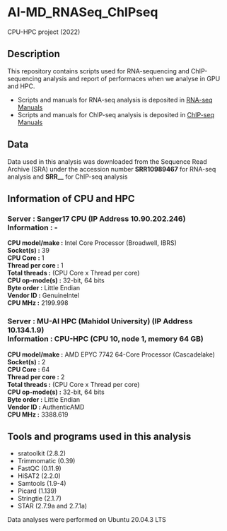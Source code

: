 # AI-MD_RNASeq_ChIPseq
CPU-HPC project (2022)

## Description
This repository contains scripts used for RNA-sequencing and ChIP-sequencing analysis and report of performaces when we analyse in GPU and HPC.

- Scripts and manuals for RNA-seq analysis is deposited in [RNA-seq Manuals](https://github.com/vclabsysbio/AI-MD_RNASeq_ChIPseq/tree/main/RNAseq_Pipeline/Manual) <br>
- Scripts and manuals for ChIP-seq analysis is deposited in [ChIP-seq Manuals](https://github.com/vclabsysbio/AI-MD_RNASeq_ChIPseq/tree/main/ChIP-seq_pipeline/Manual)

## Data
Data used in this analysis was downloaded from the Sequence Read Archive (SRA) under the accession number **SRR10989467** for RNA-seq analysis and **SRR__** for ChIP-seq analysis

## Information of CPU and HPC
### Server : Sanger17 CPU (IP Address 10.90.202.246)<br>Information : -
**CPU model/make :** Intel Core Processor (Broadwell, IBRS)<br>
**Socket(s) :** 39<br>
**CPU Core :** 1<br>
**Thread per core :** 1<br>
**Total threads :** (CPU Core x Thread per core)<br>
**CPU op-mode(s) :** 32-bit, 64 bits<br>
**Byte order :** Little Endian<br>
**Vendor ID :** GenuineIntel<br>
**CPU MHz :** 2199.998

### Server : MU-AI HPC (Mahidol University) (IP Address 10.134.1.9)<br>Information : CPU-HPC (CPU 10, node 1, memory 64 GB)
**CPU model/make :** AMD EPYC 7742 64-Core Processor (Cascadelake)<br>
**Socket(s) :** 2<br>
**CPU Core :** 64<br>
**Thread per core :** 2<br>
**Total threads :** (CPU Core x Thread per core)<br>
**CPU op-mode(s) :** 32-bit, 64 bits<br>
**Byte order :** Little Endian<br>
**Vendor ID :** AuthenticAMD<br>
**CPU MHz :** 3388.619

## Tools and programs used in this analysis
- sratoolkit (2.8.2)
- Trimmomatic (0.39)
- FastQC (0.11.9)
- HiSAT2 (2.2.0)
- Samtools (1.9-4)
- Picard (1.139)
- Stringtie (2.1.7)
- STAR (2.7.9a and 2.7.1a)

Data analyses were performed on Ubuntu 20.04.3 LTS







